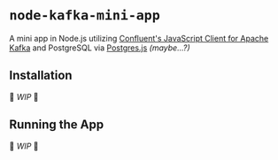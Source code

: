 # `node-kafka-mini-app`

A mini app in Node.js utilizing [Confluent's JavaScript Client for Apache Kafka](https://github.com/confluentinc/confluent-kafka-javascript) and PostgreSQL via [Postgres.js](https://github.com/porsager/postgres) _(maybe...?)_

## Installation

🚧 _WIP_ 🚧

## Running the App

🚧 _WIP_ 🚧
